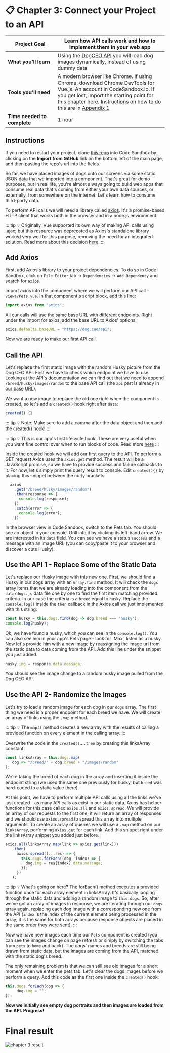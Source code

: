 # 📋 Chapter 3: Connect your Project to an API

| **Project&nbsp;Goal** | Learn how API calls work and how to implement them in your web app                                                                                                                                  |
| --------------------------- | ------------------------------------------------------------------------------------------------------------------------------------------------------------------------------------------------ |
| **What&nbsp;you’ll&nbsp;learn**       | Using the [DogCEO API](https://dog.ceo/dog-api/) you will load dog images dynamically, instead of using dummy data                                                                                             |
| **Tools&nbsp;you’ll&nbsp;need**       | A modern browser like Chrome. If using Chrome, download Chrome DevTools for Vue.js. An account in CodeSandbox.io. If you get lost, import the starting point for this chapter [here](https://github.com/VueVixens/projects/tree/master/chapter-2-end). Instructions on how to do this are in [Appendix 1](appendix_1.md) |
| **Time needed to complete** | 1 hour

## Instructions

If you need to restart your project, clone [this repo](https://github.com/VueVixens/projects/tree/master/chapter-1-end) into Code Sandbox by clicking on the **Import from GitHub** link on the bottom left of the main page, and then pasting the repo's url into the fields.

So far, we have placed images of dogs onto our screens via some static JSON data that we imported into a component. That's great for demo purposes, but in real life, you're almost always going to build web apps that consume real data that's coming from either your own data sources, or externally, from somewhere on the internet. Let's learn how to consume third-party data.

To perform API calls we will need a library called [axios](https://github.com/axios/axios). It's a promise-based HTTP client that works both in the browser and in a node.js environment.

::: tip 💡
Originally, Vue supported its own way of making API calls using .ajax; but this resource was deprecated as Axios's standalone library worked very well for this purpose, removing the need for an integrated solution. Read more about this decision [here](https://medium.com/the-vue-point/retiring-vue-resource-871a82880af4).
:::

## Add Axios

First, add Axios's library to your project dependencies. To do so in Code Sandbox, click on `File Editor` tab -> `Dependencies` -> `Add Dependency` and search for `axios`

Import axios into the component where we will perform our API call - `views/Pets.vue`. In that component's script block, add this line:

```js
import axios from "axios";
```

All our calls will use the same base URL with different endpoints. Right under the import for axios, add the base URL to Axios' options:

```js
axios.defaults.baseURL = "https://dog.ceo/api";
```

Now we are ready to make our first API call.

## Call the API

Let's replace the first static image with the random Husky picture from the Dog CEO API. First we have to check which endpoint we have to use. Looking at the API's [documentation](https://dog.ceo/dog-api/) we can find out that we need to append `/breed/husky/images/random` to the base API call (the `api` part is already in our base URL).

We want a new image to replace the old one right when the component is created, so let's add a `created()` hook right after `data`:

```js
created() {}
```

::: tip 💡
Note: Make sure to add a comma after the data object and then add the created() hook!
:::

::: tip 💡
This is our app's first lifecycle hook! These are very useful when you want fine control over when to run blocks of code. Read more [here](https://vuejs.org/v2/guide/instance.html#Instance-Lifecycle-Hooks)
:::

Inside the created hook we will add our first query to the API. To perform a GET request Axios uses the `axios.get` method. The result will be a JavaScript promise, so we have to provide success and failure callbacks to it. For now, let's simply print the query result to console. Edit `created(){}` by placing this snippet between the curly brackets:

```js
  axios
    .get("/breed/husky/images/random")
    .then(response => {
      console.log(response);
    })
    .catch(error => {
      console.log(error);
    });
```

In the browser view in Code Sandbox, switch to the Pets tab. You should see an object in your console. Drill into it by clicking its left-hand arrow. We are interested in its `data` field. You can see we have a status `success` and a message with an image URL (you can copy/paste it to your browser and discover a cute Husky).

## Use the API 1 - Replace Some of the Static Data

Let's replace our Husky image with this new one. First, we should find a Husky in our dogs array with an `Array.find` method. It will check the `dogs` array items that we are already loading into the component from the `data/dogs.js` data file one by one to find the first item matching provided criteria. In our case the criteria is a `breed` equal to `husky`. Replace the `console.log()` inside the `then` callback in the Axios call we just implemented with this string:

```js
const husky = this.dogs.find(dog => dog.breed === 'husky');
console.log(husky);
```

Ok, we have found a husky, which you can see in the `console.log()`. You can also see him in your app's Pets page - look for 'Max', listed as a husky. Now let's provide him with a new image by reassigning the image url from the static data to data coming from the API. Add this line under the snippet you just added.

```js
husky.img = response.data.message;
```

You should see the image change to a random husky image pulled from the Dog CEO API.

## Use the API 2- Randomize the Images

Let's try to load a random image for each dog in our `dogs` array. The first thing we need is a proper endpoint for each breed we have. We will create an array of links using the `.map` method.

::: tip 💡
The `map()` method creates a new array with the results of calling a provided function on every element in the calling array.
:::

Overwrite the code in the `created()`...`.then` by creating this linksArray constant:

```js
const linksArray = this.dogs.map(
   dog => "/breed/" + dog.breed + "/images/random"
);
```

We're taking the breed of each dog in the array and inserting it inside the endpoint string (we used the same one previously for husky, but `breed` was hard-coded to a static value there).

At this point, we have to perform multiple API calls using all the links we've just created - as many API calls as exist in our static data. Axios has helper functions for this case called `axios.all` and `axios.spread`. We will provide an array of our requests to the first one; it will return an array of responses and we should use `axios.spread` to spread this array into multiple arguments. To create an array of queries we will use a `.map` method on our `linksArray`, performing `axios.get` for each link. Add this snippet right under the linksArray snippet you added just before.

```js
axios.all(linksArray.map(link => axios.get(link)))
   .then(
     axios.spread((...res) => {
       this.dogs.forEach((dog, index) => {
         dog.img = res[index].data.message;
       });
     })
   );
```

::: tip 💡
What's going on here? The forEach() method executes a provided function once for each array element in linksArray. It's basically looping through the static data and adding a random image to `this.dogs`. So, after we've got an array of images in response, we are iterating through our `dogs` array again, replacing each dog image with a corresponding new one from the API (`index` is the index of the current element being processed in the array; it is the same for both arrays because response objects are placed in the same order they were sent).
:::

Now we have new images each time our `Pets` component is created (you can see the images change on page refresh or simply by switching the tabs from `pets` to `home` and back). The dogs' names and breeds are still being drawn from static data, but the images are coming from the API, matched with the static dog's breed.

The only remaining problem is that we can still see old images for a short moment when we enter the pets tab. Let's clear the dogs images before we perform a query. Add this code as the first one inside the `created()` hook:

```js
this.dogs.forEach(dog => {
     dog.img = "";
});
```

**Now we initially see empty dog portraits and then images are loaded from the API. Progress!**

# Final result
![chapter 3 result](./images/petshop_chapter3.jpg)
